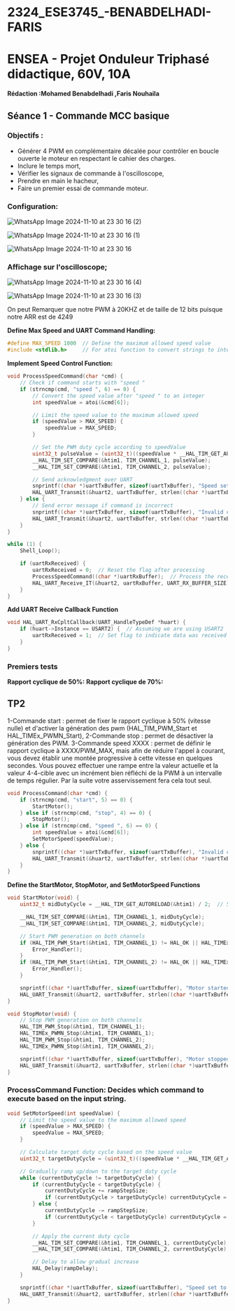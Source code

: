 # 2324_ESE3745_-BENABDELHADI-FARIS

# ENSEA - Projet Onduleur Triphasé didactique, 60V, 10A

**Rédaction :Mohamed Benabdelhadi ,Faris Nouhaila**
## Séance 1 - Commande MCC basique
### Objectifs :

- Générer 4 PWM en complémentaire décalée pour contrôler en boucle ouverte le moteur en respectant le cahier des charges.
- Inclure le temps mort,
- Vérifier les signaux de commande à l'oscilloscope,
- Prendre en main le hacheur,
- Faire un premier essai de commande moteur.

### Configuration: 

![WhatsApp Image 2024-11-10 at 23 30 16 (2)](https://github.com/user-attachments/assets/b514a10b-1d94-467c-b1ad-75295994c149)

![WhatsApp Image 2024-11-10 at 23 30 16 (1)](https://github.com/user-attachments/assets/359662c2-6f5b-4d97-bfbe-dd428f59164c)

![WhatsApp Image 2024-11-10 at 23 30 16](https://github.com/user-attachments/assets/aa8efdfd-d0e5-4a8b-87b0-7d24e0c69718)


### Affichage sur l'oscilloscope;
![WhatsApp Image 2024-11-10 at 23 30 16 (4)](https://github.com/user-attachments/assets/9d382d9c-046c-437c-bd73-f88c91812ace)

![WhatsApp Image 2024-11-10 at 23 30 16 (3)](https://github.com/user-attachments/assets/7bf31acd-527b-4dc9-bfb2-1a637a3d927e)


On peut Remarquer que notre PWM à 20KHZ et de taille de 12 bits puisque notre ARR est de 4249 


**Define Max Speed and UART Command Handling:**

```c
#define MAX_SPEED 1000  // Define the maximum allowed speed value
#include <stdlib.h>     // For atoi function to convert strings to integers
```

**Implement Speed Control Function:**

```c
void ProcessSpeedCommand(char *cmd) {
    // Check if command starts with "speed "
    if (strncmp(cmd, "speed ", 6) == 0) {
        // Convert the speed value after "speed " to an integer
        int speedValue = atoi(&cmd[6]);

        // Limit the speed value to the maximum allowed speed
        if (speedValue > MAX_SPEED) {
            speedValue = MAX_SPEED;
        }

        // Set the PWM duty cycle according to speedValue
        uint32_t pulseValue = (uint32_t)((speedValue * __HAL_TIM_GET_AUTORELOAD(&htim1)) / MAX_SPEED);
        __HAL_TIM_SET_COMPARE(&htim1, TIM_CHANNEL_1, pulseValue);
        __HAL_TIM_SET_COMPARE(&htim1, TIM_CHANNEL_2, pulseValue);

        // Send acknowledgment over UART
        snprintf((char *)uartTxBuffer, sizeof(uartTxBuffer), "Speed set to %d\r\n", speedValue);
        HAL_UART_Transmit(&huart2, uartTxBuffer, strlen((char *)uartTxBuffer), HAL_MAX_DELAY);
    } else {
        // Send error message if command is incorrect
        snprintf((char *)uartTxBuffer, sizeof(uartTxBuffer), "Invalid command\r\n");
        HAL_UART_Transmit(&huart2, uartTxBuffer, strlen((char *)uartTxBuffer), HAL_MAX_DELAY);
    }
}

while (1) {
    Shell_Loop();

    if (uartRxReceived) {
        uartRxReceived = 0;  // Reset the flag after processing
        ProcessSpeedCommand((char *)uartRxBuffer);  // Process the received command
        HAL_UART_Receive_IT(&huart2, uartRxBuffer, UART_RX_BUFFER_SIZE);  // Re-enable UART receive interrupt
    }
}
```
**Add UART Receive Callback Function**

```c
void HAL_UART_RxCpltCallback(UART_HandleTypeDef *huart) {
    if (huart->Instance == USART2) {  // Assuming we are using USART2
        uartRxReceived = 1;  // Set flag to indicate data was received
    }
}
```
### Premiers tests

**Rapport cyclique de 50%:**
**Rapport cyclique de 70%:**

## TP2

1-Commande start : permet de fixer le rapport cyclique à 50% (vitesse nulle) et d'activer la génération des pwm (HAL_TIM_PWM_Start et HAL_TIMEx_PWMN_Start),
2-Commande stop : permet de désactiver la génération des PWM.
3-Commande speed XXXX : permet de définir le rapport cyclique à XXXX/PWM_MAX, mais afin de réduire l'appel à courant, vous devez établir une montée progressive à cette vitesse en quelques secondes. Vous pouvez effectuer une rampe entre la valeur actuelle et la valeur 4-4-cible avec un incrément bien réfléchi de la PWM à un intervalle de temps régulier. Par la suite votre asservissement fera cela tout seul.

```c
void ProcessCommand(char *cmd) {
    if (strncmp(cmd, "start", 5) == 0) {
        StartMotor();
    } else if (strncmp(cmd, "stop", 4) == 0) {
        StopMotor();
    } else if (strncmp(cmd, "speed ", 6) == 0) {
        int speedValue = atoi(&cmd[6]);
        SetMotorSpeed(speedValue);
    } else {
        snprintf((char *)uartTxBuffer, sizeof(uartTxBuffer), "Invalid command\r\n");
        HAL_UART_Transmit(&huart2, uartTxBuffer, strlen((char *)uartTxBuffer), HAL_MAX_DELAY);
    }
}
```
**Define the StartMotor, StopMotor, and SetMotorSpeed Functions**

```c
void StartMotor(void) {
    uint32_t midDutyCycle = __HAL_TIM_GET_AUTORELOAD(&htim1) / 2;  // 50% duty cycle

    __HAL_TIM_SET_COMPARE(&htim1, TIM_CHANNEL_1, midDutyCycle);
    __HAL_TIM_SET_COMPARE(&htim1, TIM_CHANNEL_2, midDutyCycle);

    // Start PWM generation on both channels
    if (HAL_TIM_PWM_Start(&htim1, TIM_CHANNEL_1) != HAL_OK || HAL_TIMEx_PWMN_Start(&htim1, TIM_CHANNEL_1) != HAL_OK) {
        Error_Handler();
    }
    if (HAL_TIM_PWM_Start(&htim1, TIM_CHANNEL_2) != HAL_OK || HAL_TIMEx_PWMN_Start(&htim1, TIM_CHANNEL_2) != HAL_OK) {
        Error_Handler();
    }

    snprintf((char *)uartTxBuffer, sizeof(uartTxBuffer), "Motor started with 50%% duty cycle\r\n");
    HAL_UART_Transmit(&huart2, uartTxBuffer, strlen((char *)uartTxBuffer), HAL_MAX_DELAY);
}
```
```c
void StopMotor(void) {
    // Stop PWM generation on both channels
    HAL_TIM_PWM_Stop(&htim1, TIM_CHANNEL_1);
    HAL_TIMEx_PWMN_Stop(&htim1, TIM_CHANNEL_1);
    HAL_TIM_PWM_Stop(&htim1, TIM_CHANNEL_2);
    HAL_TIMEx_PWMN_Stop(&htim1, TIM_CHANNEL_2);

    snprintf((char *)uartTxBuffer, sizeof(uartTxBuffer), "Motor stopped\r\n");
    HAL_UART_Transmit(&huart2, uartTxBuffer, strlen((char *)uartTxBuffer), HAL_MAX_DELAY);
}
```
### ProcessCommand Function: Decides which command to execute based on the input string.
```c
void SetMotorSpeed(int speedValue) {
    // Limit the speed value to the maximum allowed speed
    if (speedValue > MAX_SPEED) {
        speedValue = MAX_SPEED;
    }

    // Calculate target duty cycle based on the speed value
    uint32_t targetDutyCycle = (uint32_t)((speedValue * __HAL_TIM_GET_AUTORELOAD(&htim1)) / MAX_SPEED);

    // Gradually ramp up/down to the target duty cycle
    while (currentDutyCycle != targetDutyCycle) {
        if (currentDutyCycle < targetDutyCycle) {
            currentDutyCycle += rampStepSize;
            if (currentDutyCycle > targetDutyCycle) currentDutyCycle = targetDutyCycle;  // Prevent overshooting
        } else {
            currentDutyCycle -= rampStepSize;
            if (currentDutyCycle < targetDutyCycle) currentDutyCycle = targetDutyCycle;  // Prevent undershooting
        }

        // Apply the current duty cycle
        __HAL_TIM_SET_COMPARE(&htim1, TIM_CHANNEL_1, currentDutyCycle);
        __HAL_TIM_SET_COMPARE(&htim1, TIM_CHANNEL_2, currentDutyCycle);

        // Delay to allow gradual increase
        HAL_Delay(rampDelay);
    }

    snprintf((char *)uartTxBuffer, sizeof(uartTxBuffer), "Speed set to %d\r\n", speedValue);
    HAL_UART_Transmit(&huart2, uartTxBuffer, strlen((char *)uartTxBuffer), HAL_MAX_DELAY);
}
```
